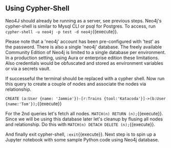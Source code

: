 ## Using Cypher-Shell

Neo4J should already be running as a server, see previous steps. Neo4j's cypher-shell is similar
to Mysql CLI or psql for Postgres. To access, run `cypher-shell -u neo4j -p test -d neo4j`{{execute}}. 

Please note that a 'neo4j' account has been pre-configured with 'test' as the password. There is also a single 'neo4j' database. The freely available Community Edition of Neo4j is limited to a single database per environment. In a production setting, using Aura or enterprise edition these limitations. Also credentials would be obfuscated and stored as environment variables or via a
secrets vault. 

If successeful the terminal should be replaced with a cypher shell. Now run this query to create a couple of nodes and associate the nodes via relationship.

`CREATE (a:User {name: 'Jammie'})-[r:Trains {tool:'Katacoda'}]->(b:User {name:'Tom'});`{{execute}}

For the 2nd queries let's fetch all nodes. `MATCH(n) RETURN (n);`{{execute}}. Since we will be using this database later let's cleanup by flusing all nodes and relationship. Do this with `MATCH(n) DETACH DELETE (n);`{{execute}}. 

And finally exit cypher-shell, `:exit`{{execute}}. Next step is to spin up a Jupyter notebook with some sample Python code using Neo4j database.